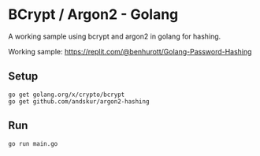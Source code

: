 # BCrypt / Argon2 - Golang

A working sample using bcrypt and argon2 in golang for hashing.

Working sample: https://replit.com/@benhurott/Golang-Password-Hashing

## Setup

```
go get golang.org/x/crypto/bcrypt
go get github.com/andskur/argon2-hashing
```

## Run

```
go run main.go
```